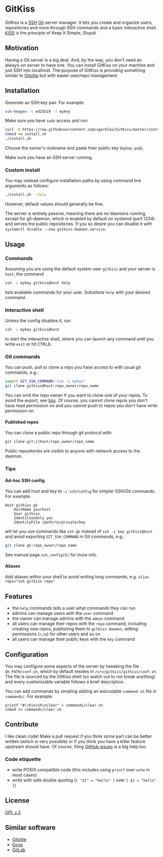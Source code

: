 # GitKiss
GitKiss is a [SSH] [Git] server manager. It lets you create and organize users, repositories and more through SSH commands and a basic interactive shell. [KISS](https://en.wikipedia.org/wiki/KISS_principle) is the principle of Keep It Simple, Stupid.

[SSH]: https://en.wikipedia.org/wiki/Secure_Shell
[Git]: https://en.wikipedia.org/wiki/Git



## Motivation
Having a Git server is a big deal. And, by the way, you don't need an always-on server to have one. You can install GitKiss on your machine and just SSH into localhost. The purpose of GitKiss is providing something similar to [Gitolite] but with easier user/repo management.

[Gitolite]: https://gitolite.com



## Installation
Generate an SSH key pair. For example:
```sh
ssh-keygen -t ed25519 -f mykey
```

Make sure you have `sudo` access and run:
```sh
curl -O https://raw.githubusercontent.com/sgorblex/GitKiss/master/install.sh
chmod +x install.sh
./install.sh
```
Choose the owner's nickname and paste their public key (`mykey.pub`).

Make sure you have an SSH server running.


### Custom install
You may instead configure installation paths by using command line arguments as follows:
```sh
./install.sh --help
```
However, default values should generally be fine.

The server is entirely passive, meaning there are no daemons running, except for git-daemon, which is enabled by default on systemd (port 1234) and serves the public repositories. If you so desire you can disable it with `systemctl disable --now gitkiss-daemon.service`.



## Usage


### Commands
Assuming you are using the default system user `gitkiss` and your server is `host`, the command
```sh
ssh -i mykey gitkiss@host help
```
lists available commands for your user. Substitute `help` with your desired command.


### Interactive shell
Unless the config disables it, run
```sh
ssh -i mykey gitkiss@host
```
to start the interactive shell, where you can launch any command until you write `exit` or hit <kbd>CTRL</kbd><kbd>D</kbd>.

### Git commands
You can push, pull or clone a repo you have access to with usual git commands, e.g.:
```sh
export GIT_SSH_COMMAND="ssh -i mykey"
git clone gitkiss@host:repo_owner/repo_name
```
You can omit the repo owner if you want to clone one of your repos. To avoid the export, see [tips](#Ad-hoc-SSH-config). Of course, you cannot clone repos you don't have read permission on and you cannot push to repos you don't have write permission on.

#### Published repos
You can clone a public repo through git protocol with:
```sh
git clone git://host/repo_owner/repo_name
```
Public repositories are visible to anyone with network access to the daemon.



### Tips

#### Ad-hoc SSH config
You can add host and key to `~/.ssh/config` for simpler SSH/Git commands. For example:
```ssh_config
Host gitkiss gk
	HostName yourhost
	User gitkiss
	IdentitiesOnly yes
	IdentityFile /path/to/private/key
```
will let you use commands like `ssh gk` instead of `ssh -i key gitkiss@host` and avoid exporting `GIT_SSH_COMMAND` in Git commands, e.g.:
```sh
git clone gk:repo_owner/repo_name
```
See manual page `ssh_config(5)` for more info.

#### Aliases
Add aliases within your shell to avoid writing long commands, e.g. `alias repo="ssh gitkiss repo"`



## Features
- the `help` commands tells a user what commands they can run
- admins can manage users with the `user` command
- the owner can manage admins with the `admin` command
- all users can manage their repos with the `repo` command, including creating new repos, publishing them to `gitkiss-daemon`, setting permissions (`r`,`rw`) for other users and so on
- all users can manage their public keys with the `key` command



## Configuration
You may configure some aspects of the server by tweaking the file `GK_PATH/conf.sh`, which by default resides in `/srv/gitkiss/gitkiss/conf.sh`. The file is sourced by the GitKiss shell (so watch out to not break anything) and every customizable variable follows a brief description.

You can add commands by simpling adding an executable `command.sh` file in `commands/`. For example:
```
printf "#!/bin/sh\nclear" > commands/clear.sh
chmod +x commands/clear.sh
```



## Contribute
I like clean code! Make a pull request if you think some part can be better written (which is very possible) or if you think you have a killer feature upstream should have. Of course, filing [GitHub issues](https://github.com/sgorblex/GitKiss/issues) is a big help too.


### Code etiquette
- write POSIX compatible code (this includes using `printf` over `echo` in most cases)
- write with safe double quoting (`[ "$1" = "hello" ]` over `[ $1 = "hello" ]`)



## License
[GPL v.3](https://www.gnu.org/licenses/gpl-3.0.en.html)



## Similar software
- [Gitolite](https://gitolite.com)
- [Gogs](https://gogs.io)
- [GitLab](https://gitlab.com)

